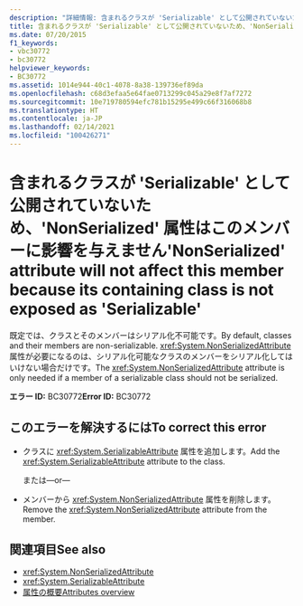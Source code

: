 ```yaml
---
description: "詳細情報: 含まれるクラスが 'Serializable' として公開されていないため、'NonSerialized' 属性はこのメンバーに影響を与えません"
title: 含まれるクラスが 'Serializable' として公開されていないため、'NonSerialized' 属性はこのメンバーに影響を与えません
ms.date: 07/20/2015
f1_keywords:
- vbc30772
- bc30772
helpviewer_keywords:
- BC30772
ms.assetid: 1014e944-40c1-4078-8a38-139736ef89da
ms.openlocfilehash: c68d3efaa5e64fae0713299c045a29e8f7af7272
ms.sourcegitcommit: 10e719780594efc781b15295e499c66f316068b8
ms.translationtype: HT
ms.contentlocale: ja-JP
ms.lasthandoff: 02/14/2021
ms.locfileid: "100426271"
---
```

# <a name="nonserialized-attribute-will-not-affect-this-member-because-its-containing-class-is-not-exposed-as-serializable"></a><span data-ttu-id="c9b11-103">含まれるクラスが 'Serializable' として公開されていないため、'NonSerialized' 属性はこのメンバーに影響を与えません</span><span class="sxs-lookup"><span data-stu-id="c9b11-103">'NonSerialized' attribute will not affect this member because its containing class is not exposed as 'Serializable'</span></span>

<span data-ttu-id="c9b11-104">既定では、クラスとそのメンバーはシリアル化不可能です。</span><span class="sxs-lookup"><span data-stu-id="c9b11-104">By default, classes and their members are non-serializable.</span></span> <span data-ttu-id="c9b11-105"><xref:System.NonSerializedAttribute> 属性が必要になるのは、シリアル化可能なクラスのメンバーをシリアル化してはいけない場合だけです。</span><span class="sxs-lookup"><span data-stu-id="c9b11-105">The <xref:System.NonSerializedAttribute> attribute is only needed if a member of a serializable class should not be serialized.</span></span>  
  
 <span data-ttu-id="c9b11-106">**エラー ID:** BC30772</span><span class="sxs-lookup"><span data-stu-id="c9b11-106">**Error ID:** BC30772</span></span>  
  
## <a name="to-correct-this-error"></a><span data-ttu-id="c9b11-107">このエラーを解決するには</span><span class="sxs-lookup"><span data-stu-id="c9b11-107">To correct this error</span></span>  
  
- <span data-ttu-id="c9b11-108">クラスに <xref:System.SerializableAttribute> 属性を追加します。</span><span class="sxs-lookup"><span data-stu-id="c9b11-108">Add the <xref:System.SerializableAttribute> attribute to the class.</span></span>  
  
     <span data-ttu-id="c9b11-109">または</span><span class="sxs-lookup"><span data-stu-id="c9b11-109">—or—</span></span>  
  
- <span data-ttu-id="c9b11-110">メンバーから <xref:System.NonSerializedAttribute> 属性を削除します。</span><span class="sxs-lookup"><span data-stu-id="c9b11-110">Remove the <xref:System.NonSerializedAttribute> attribute from the member.</span></span>  
  
## <a name="see-also"></a><span data-ttu-id="c9b11-111">関連項目</span><span class="sxs-lookup"><span data-stu-id="c9b11-111">See also</span></span>

- <xref:System.NonSerializedAttribute>
- <xref:System.SerializableAttribute>
- [<span data-ttu-id="c9b11-112">属性の概要</span><span class="sxs-lookup"><span data-stu-id="c9b11-112">Attributes overview</span></span>](../programming-guide/concepts/attributes/index.md)
